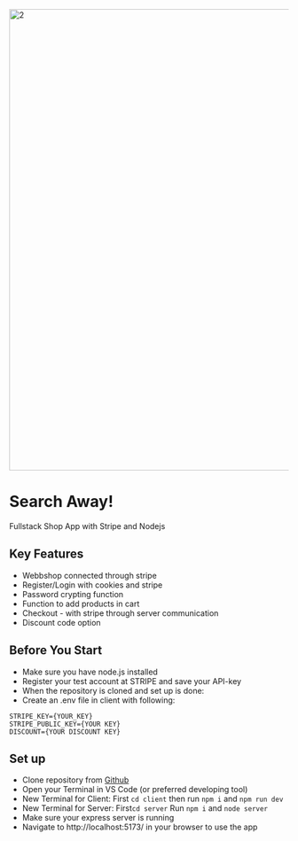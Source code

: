 <img width="833" alt="2" src="https://github.com/billiswruce/shop/assets/98770226/8af26657-32db-473e-b2ab-5c83a1c6c7ed">

# Search Away!

Fullstack Shop App with Stripe and Nodejs

## Key Features

- Webbshop connected through stripe 
- Register/Login with cookies and stripe
- Password crypting function
- Function to add products in cart
- Checkout - with stripe through server communication
- Discount code option

## Before You Start

- Make sure you have node.js installed
- Register your test account at STRIPE and save your API-key
- When the repository is cloned and set up is done:
- Create an .env file in client with following: 
```plaintext
STRIPE_KEY={YOUR_KEY}
STRIPE_PUBLIC_KEY={YOUR KEY}
DISCOUNT={YOUR DISCOUNT KEY}
```

## Set up
- Clone repository from [Github](https://github.com/billiswruce/flowershop.git)
- Open your Terminal in VS Code (or preferred developing tool)
- New Terminal for Client: First `cd client` then run `npm i` and `npm run dev`
- New Terminal for Server: First`cd server` Run `npm i` and `node server`
- Make sure your express server is running 
- Navigate to http://localhost:5173/ in your browser to use the app
